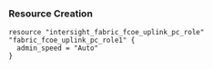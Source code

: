 ### Resource Creation

```hcl
resource "intersight_fabric_fcoe_uplink_pc_role" "fabric_fcoe_uplink_pc_role1" {
  admin_speed = "Auto"
}
```